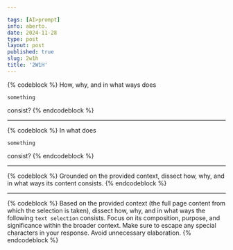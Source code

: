 ```yaml
---

tags: [AI>prompt]
info: aberto.
date: 2024-11-28
type: post
layout: post
published: true
slug: 2w1h
title: '2W1H'
---
```

{% codeblock %}
How, why, and in what ways does
```
something
```
consist?
{% endcodeblock %}
***
{% codeblock %}
In what does
```
something
```
consist?
{% endcodeblock %}
***
{% codeblock %}
Grounded on the provided context, dissect how, why, and in what ways its content consists.
{% endcodeblock %}
***
{% codeblock %}
Based on the provided context (the full page content from which the selection is taken), dissect how, why, and in what ways the following `text selection` consists. Focus on its composition, purpose, and significance within the broader context. Make sure to escape any special characters in your response. Avoid unnecessary elaboration.
{% endcodeblock %}
